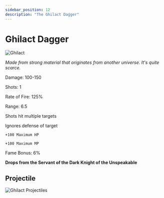 ```yaml
---
sidebar_position: 12
description: "The Ghilact Dagger"
---
```


# Ghilact Dagger

![Ghilact](https://vwiki.valorserver.com/api/item/picture/ghilact%20dagger)

<i>Made from strong material that originates from another universe. It's quite scarce.</i>

Damage: 100-150

Shots: 1

Rate of Fire: 125%

Range: 6.5

Shots hit multiple targets

Ignores defense of target

    +100 Maximum HP
    
    +100 Maximum MP
    
Fame Bonus: 6%

**Drops from the Servant of the Dark Knight of the Unspeakable**

## Projectile

![Ghilact Projectiles](https://cdn.discordapp.com/attachments/953134990428868629/981727292105580584/ghilact.gif)
